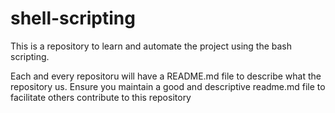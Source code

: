 # shell-scripting
This is a repository to learn and automate the project using the bash scripting.

Each and every repositoru will have a README.md file to describe what the repository us.
Ensure you maintain a good and descriptive readme.md file to facilitate others contribute to this repository
